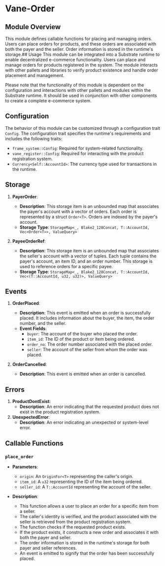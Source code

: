# Vane-Order

## Module Overview

This module defines callable functions for placing and managing orders. Users can place orders for products, and these orders are associated with both the payer and the seller. Order information is stored in the runtime's storage.## Usage
This module can be integrated into a Substrate runtime to enable decentralized e-commerce functionality. Users can place and manage orders for products registered in the system. The module interacts with other pallets and libraries to verify product existence and handle order placement and management.

Please note that the functionality of this module is dependent on the configuration and interactions with other pallets and modules within the Substrate runtime. It should be used in conjunction with other components to create a complete e-commerce system.

## Configuration

The behavior of this module can be customized through a configuration trait `Config`. The configuration trait specifies the runtime's requirements and includes the following traits:

- `frame_system::Config`: Required for system-related functionality.
- `vane_register::Config`: Required for interacting with the product registration system.
- `Currency<Self::AccountId>`: The currency type used for transactions in the runtime.

## Storage

1. **PayerOrder**:
   - **Description**: This storage item is an unbounded map that associates the payer's account with a vector of orders. Each order is represented by a struct `Order<T>`. Orders are indexed by the payer's account.
   - **Storage Type**: `StorageMap<_, Blake2_128Concat, T::AccountId, Vec<Order<T>>, ValueQuery>`

2. **PayeeOrderRef**:
   - **Description**: This storage item is an unbounded map that associates the seller's account with a vector of tuples. Each tuple contains the payer's account, an item ID, and an order number. This storage is used to reference orders for a specific payee.
   - **Storage Type**: `StorageMap<_, Blake2_128Concat, T::AccountId, Vec<(T::AccountId, u32, u32)>, ValueQuery>`

## Events

1. **OrderPlaced**:
   - **Description**: This event is emitted when an order is successfully placed. It includes information about the buyer, the item, the order number, and the seller.
   - **Event Fields**:
     - `buyer`: The account of the buyer who placed the order.
     - `item_id`: The ID of the product or item being ordered.
     - `order_no`: The order number associated with the placed order.
     - `seller`: The account of the seller from whom the order was placed.

2. **OrderCancelled**:
   - **Description**: This event is emitted when an order is cancelled.

## Errors

1. **ProductDontExist**:
   - **Description**: An error indicating that the requested product does not exist in the product registration system.
2. **UnexpectedError**:
   - **Description**: An error indicating an unexpected or system-level error.

## Callable Functions

### `place_order`

- **Parameters**:
  - `origin`: An `OriginFor<T>` representing the caller's origin.
  - `item_id`: A `u32` representing the ID of the item being ordered.
  - `seller_id`: A `T::AccountId` representing the account of the seller.

- **Description**:
  - This function allows a user to place an order for a specific item from a seller.
  - The caller's identity is verified, and the product associated with the seller is retrieved from the product registration system.
  - The function checks if the requested product exists.
  - If the product exists, it constructs a new order and associates it with both the payer and seller.
  - The order information is stored in the runtime's storage for both payer and seller references.
  - An event is emitted to signify that the order has been successfully placed.

